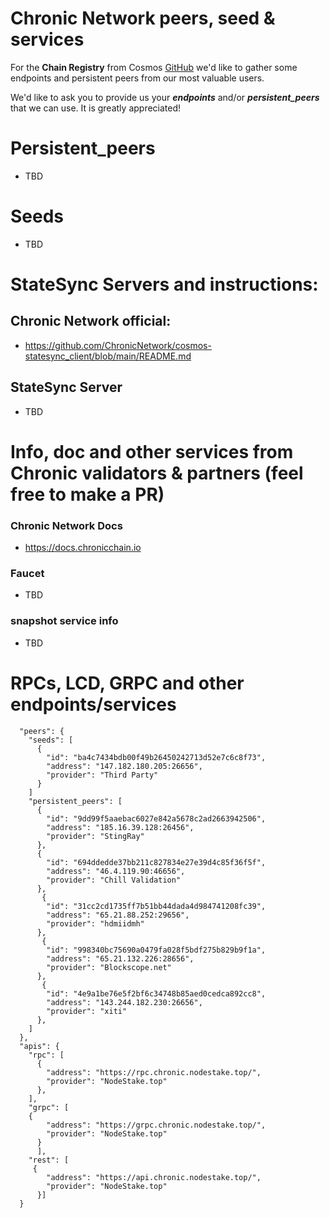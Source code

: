 # Chronic Network peers, seed & services
For the **Chain Registry** from Cosmos [GitHub](https://github.com/cosmos/chain-registry/tree/master/chronicnetwork) we'd like to gather some endpoints and persistent peers from our most valuable users.

We'd like to ask you to provide us your ***endpoints*** and/or ***persistent_peers*** that we can use. It is greatly appreciated!

# Persistent_peers
* TBD 

# Seeds
* TBD

# StateSync Servers and instructions:

## Chronic Network official:
  * https://github.com/ChronicNetwork/cosmos-statesync_client/blob/main/README.md
##  StateSync Server
* TBD

# Info, doc and other services from Chronic validators & partners (feel free to make a PR)
### Chronic Network Docs
* https://docs.chronicchain.io

###  Faucet
* TBD

### snapshot service info 
* TBD



# RPCs, LCD, GRPC and other endpoints/services 
```
  "peers": {
    "seeds": [
      {
        "id": "ba4c7434bdb00f49b26450242713d52e7c6c8f73",
        "address": "147.182.180.205:26656",
        "provider": "Third Party"
      }
    ]
    "persistent_peers": [
      {
        "id": "9dd99f5aaebac6027e842a5678c2ad2663942506",
        "address": "185.16.39.128:26456",
        "provider": "StingRay"
      },
      {
        "id": "694ddedde37bb211c827834e27e39d4c85f36f5f",
        "address": "46.4.119.90:46656",
        "provider": "Chill Validation"
      },
       {
        "id": "31cc2cd1735ff7b51bb44dada4d984741208fc39",
        "address": "65.21.88.252:29656",
        "provider": "hdmiidmh"
      },
       {
        "id": "998340bc75690a0479fa028f5bdf275b829b9f1a",
        "address": "65.21.132.226:28656",
        "provider": "Blockscope.net"
      },
       {
        "id": "4e9a1be76e5f2bf6c34748b85aed0cedca892cc8",
        "address": "143.244.182.230:26656",
        "provider": "xiti"
      },
    ]
  },
  "apis": {
    "rpc": [
      {
        "address": "https://rpc.chronic.nodestake.top/",
        "provider": "NodeStake.top"
      },
    ],
    "grpc": [
    {
        "address": "https://grpc.chronic.nodestake.top/",
        "provider": "NodeStake.top"
      }
      ],
    "rest": [
     {
        "address": "https://api.chronic.nodestake.top/",
        "provider": "NodeStake.top"
      }]
  }
  ```
